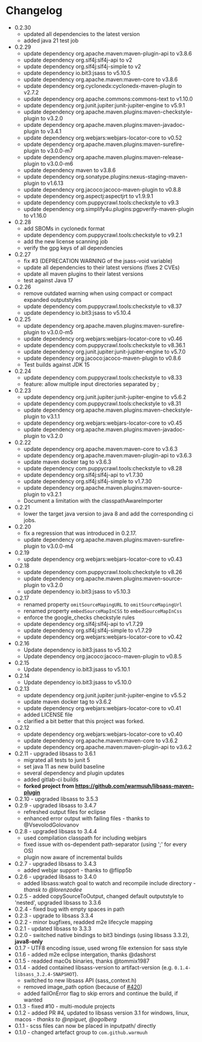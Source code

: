 # Changelog

* 0.2.30
  * updated all dependencies to the latest version
  * added java 21 test job 
* 0.2.29
  * update dependency org.apache.maven:maven-plugin-api to v3.8.6
  * update dependency org.slf4j:slf4j-api to v2
  * update dependency org.slf4j:slf4j-simple to v2
  * update dependency io.bit3:jsass to v5.10.5
  * update dependency org.apache.maven:maven-core to v3.8.6
  * update dependency org.cyclonedx:cyclonedx-maven-plugin to v2.7.2
  * update dependency org.apache.commons:commons-text to v1.10.0
  * update dependency org.junit.jupiter:junit-jupiter-engine to v5.9.1
  * update dependency org.apache.maven.plugins:maven-checkstyle-plugin to v3.2.0
  * update dependency org.apache.maven.plugins:maven-javadoc-plugin to v3.4.1
  * update dependency org.webjars:webjars-locator-core to v0.52
  * update dependency org.apache.maven.plugins:maven-surefire-plugin to v3.0.0-m7
  * update dependency org.apache.maven.plugins:maven-release-plugin to v3.0.0-m6
  * update dependency maven to v3.8.6
  * update dependency org.sonatype.plugins:nexus-staging-maven-plugin to v1.6.13
  * update dependency org.jacoco:jacoco-maven-plugin to v0.8.8
  * update dependency org.aspectj:aspectjrt to v1.9.9.1
  * update dependency com.puppycrawl.tools:checkstyle to v9.3
  * update dependency org.simplify4u.plugins:pgpverify-maven-plugin to v1.16.0
* 0.2.28
  * add SBOMs in cyclonedx format
  * update dependency com.puppycrawl.tools:checkstyle to v9.2.1
  * add the new license scanning job
  * verify the gpg keys of all dependencies
* 0.2.27
  * fix #3 (DEPRECATION WARNING of the jsass-void variable)
  * update all dependencies to their latest versions (fixes 2 CVEs)
  * update all maven plugins to their latest versions
  * test against Java 17
* 0.2.26
  * remove outdated warning when using compact or compact expanded outputstyles
  * update dependency com.puppycrawl.tools:checkstyle to v8.37
  * update dependency io.bit3:jsass to v5.10.4
* 0.2.25
  * update dependency org.apache.maven.plugins:maven-surefire-plugin to v3.0.0-m5
  * update dependency org.webjars:webjars-locator-core to v0.46
  * update dependency com.puppycrawl.tools:checkstyle to v8.36.1
  * update dependency org.junit.jupiter:junit-jupiter-engine to v5.7.0
  * update dependency org.jacoco:jacoco-maven-plugin to v0.8.6
  * Test builds against JDK 15
* 0.2.24
  * update dependency com.puppycrawl.tools:checkstyle to v8.33
  * feature: allow multiple input directories separated by ;
* 0.2.23
  * update dependency org.junit.jupiter:junit-jupiter-engine to v5.6.2
  * update dependency com.puppycrawl.tools:checkstyle to v8.31
  * update dependency org.apache.maven.plugins:maven-checkstyle-plugin to v3.1.1
  * update dependency org.webjars:webjars-locator-core to v0.45
  * update dependency org.apache.maven.plugins:maven-javadoc-plugin to v3.2.0
* 0.2.22
  * update dependency org.apache.maven:maven-core to v3.6.3
  * update dependency org.apache.maven:maven-plugin-api to v3.6.3
  * update maven docker tag to v3.6.3
  * update dependency com.puppycrawl.tools:checkstyle to v8.28
  * update dependency org.slf4j:slf4j-api to v1.7.30
  * update dependency org.slf4j:slf4j-simple to v1.7.30
  * update dependency org.apache.maven.plugins:maven-source-plugin to v3.2.1
  * Document a limitation with the classpathAwareImporter
* 0.2.21
  * lower the target java version to java 8 and add the corresponding ci jobs.
* 0.2.20
  * fix a regression that was introduced in 0.2.17.
  * update dependency org.apache.maven.plugins:maven-surefire-plugin to v3.0.0-m4
* 0.2.19
  * update dependency org.webjars:webjars-locator-core to v0.43
* 0.2.18
  * update dependency com.puppycrawl.tools:checkstyle to v8.26
  * update dependency org.apache.maven.plugins:maven-source-plugin to v3.2.0
  * update dependency io.bit3:jsass to v5.10.3
* 0.2.17
  * renamed property `omitSourceMapingURL` to `omitSourceMapingUrl`
  * renamed property `embedSourceMapInCSS` to `embedSourceMapInCss`
  * enforce the google_checks checkstyle rules
  * update dependency org.slf4j:slf4j-api to v1.7.29
  * update dependency org.slf4j:slf4j-simple to v1.7.29
  * update dependency org.webjars:webjars-locator-core to v0.42
* 0.2.16
  * Update dependency io.bit3:jsass to v5.10.2
  * Update dependency org.jacoco:jacoco-maven-plugin to v0.8.5
* 0.2.15
  * Update dependency io.bit3:jsass to v5.10.1
* 0.2.14
  * Update dependency io.bit3:jsass to v5.10.0
* 0.2.13
  * update dependency org.junit.jupiter:junit-jupiter-engine to v5.5.2
  * update maven docker tag to v3.6.2
  * update dependency org.webjars:webjars-locator-core to v0.41
  * added LICENSE file
  * clarified a bit better that this project was forked.
* 0.2.12
  * update dependency org.webjars:webjars-locator-core to v0.40
  * update dependency org.apache.maven:maven-core to v3.6.2 
  * update dependency org.apache.maven:maven-plugin-api to v3.6.2
* 0.2.11 - upgraded libsass to 3.6.1
  * migrated all tests to junit 5
  * set java 11 as new build baseline
  * several dependency and plugin updates
  * added gitlab-ci builds
  * **forked project from https://github.com/warmuuh/libsass-maven-plugin**
* 0.2.10 - upgraded libsass to 3.5.3
* 0.2.9 - upgraded libsass to 3.4.7
  * refreshed output files for eclipse
  * enhanced error output with failing files - thanks to @VsevolodGolovanov
* 0.2.8 - upgraded libsass to 3.4.4
  * used compilation classpath for including webjars
  * fixed issue with os-dependent path-separator (using ';' for every OS)
  * plugin now aware of incremental builds
* 0.2.7 - upgraded libsass to 3.4.3
  * added webjar support - thanks to @flipp5b 
* 0.2.6 - upgraded libsass to 3.4.0
  * added libsass:watch goal to watch and recompile include directory - *thansk to @lorenzodee*
* 0.2.5 - added copySourceToOutput, changed default outputstyle to 'nested', upgraded libsass to 3.3.6
* 0.2.4 - fixed bug with empty spaces in path
* 0.2.3 - upgrade to libsass 3.3.4
* 0.2.2 - minor bugfixes, readded m2e lifecycle mapping 
* 0.2.1 - updated libsass to 3.3.3
* 0.2.0 - switched native bindings to bit3 bindings (using libsass 3.3.2), **java8-only**
* 0.1.7 - UTF8 encoding issue, used wrong file extension for sass style
* 0.1.6 - added m2e eclipse intergation, thanks @dashorst
* 0.1.5 - readded macOs binaries, thanks @tommix1987
* 0.1.4 - added contained libsass-version to artifact-version (e.g. `0.1.4-libsass_3.2.4-SNAPSHOT`). 
  * switched to new libsass API (sass_context.h)
  * removed image_path option (because of [#420](https://github.com/sass/libsass/issues/420))
  * added failOnError flag to skip errors and continue the build, if wanted
* 0.1.3 - fixed #10 - multi-module projects
* 0.1.2 - added PR #4, updated to libsass version 3.1 for windows, linux, macos - *thanks to @npiguet, @ogolberg*
* 0.1.1 - scss files can now be placed in inputpath/ directly
* 0.1.0 - changed artefact group to `com.github.warmuuh`
